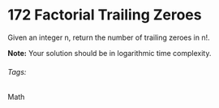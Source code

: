 # 172 Factorial Trailing Zeroes

Given an integer n, return the number of trailing zeroes in n!.

**Note:** Your solution should be in logarithmic time complexity. 

###### Tags:
Math